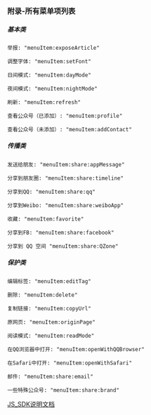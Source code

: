 ### 附录-所有菜单项列表

##### 基本类

    举报: "menuItem:exposeArticle"

    调整字体: "menuItem:setFont"

    日间模式: "menuItem:dayMode"

    夜间模式: "menuItem:nightMode"

    刷新: "menuItem:refresh"

    查看公众号（已添加）: "menuItem:profile"

    查看公众号（未添加）: "menuItem:addContact"
##### 传播类

    发送给朋友: "menuItem:share:appMessage"

    分享到朋友圈: "menuItem:share:timeline"

    分享到QQ: "menuItem:share:qq"

    分享到Weibo: "menuItem:share:weiboApp"

    收藏: "menuItem:favorite"

    分享到FB: "menuItem:share:facebook"

    分享到 QQ 空间 "menuItem:share:QZone"

##### 保护类

    编辑标签: "menuItem:editTag"

    删除: "menuItem:delete"

    复制链接: "menuItem:copyUrl"

    原网页: "menuItem:originPage"

    阅读模式: "menuItem:readMode"

    在QQ浏览器中打开: "menuItem:openWithQQBrowser"

    在Safari中打开: "menuItem:openWithSafari"

    邮件: "menuItem:share:email"

    一些特殊公众号: "menuItem:share:brand"

[JS_SDK说明文档](./README.md)
